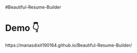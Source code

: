 #Beautiful-Resume-Builder


<h1>Demo 👇</h1>https://manasdixit190164.github.io/Beautiful-Resume-Builder/
